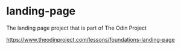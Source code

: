 # landing-page

The landing page project that is part of The Odin Project

https://www.theodinproject.com/lessons/foundations-landing-page
